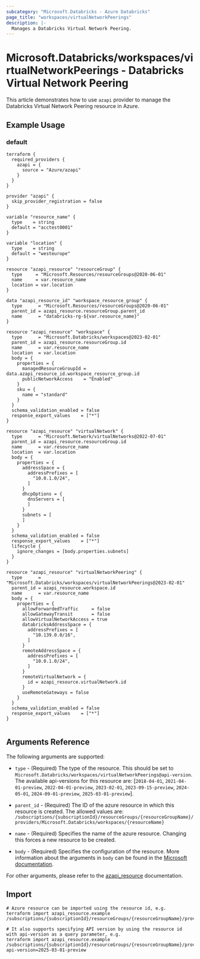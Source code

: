 ```yaml
---
subcategory: "Microsoft.Databricks - Azure Databricks"
page_title: "workspaces/virtualNetworkPeerings"
description: |-
  Manages a Databricks Virtual Network Peering.
---
```


# Microsoft.Databricks/workspaces/virtualNetworkPeerings - Databricks Virtual Network Peering

This article demonstrates how to use `azapi` provider to manage the Databricks Virtual Network Peering resource in Azure.



## Example Usage

### default

```hcl
terraform {
  required_providers {
    azapi = {
      source = "Azure/azapi"
    }
  }
}

provider "azapi" {
  skip_provider_registration = false
}

variable "resource_name" {
  type    = string
  default = "acctest0001"
}

variable "location" {
  type    = string
  default = "westeurope"
}

resource "azapi_resource" "resourceGroup" {
  type     = "Microsoft.Resources/resourceGroups@2020-06-01"
  name     = var.resource_name
  location = var.location
}

data "azapi_resource_id" "workspace_resource_group" {
  type      = "Microsoft.Resources/resourceGroups@2020-06-01"
  parent_id = azapi_resource.resourceGroup.parent_id
  name      = "databricks-rg-${var.resource_name}"
}

resource "azapi_resource" "workspace" {
  type      = "Microsoft.Databricks/workspaces@2023-02-01"
  parent_id = azapi_resource.resourceGroup.id
  name      = var.resource_name
  location  = var.location
  body = {
    properties = {
      managedResourceGroupId = data.azapi_resource_id.workspace_resource_group.id
      publicNetworkAccess    = "Enabled"
    }
    sku = {
      name = "standard"
    }
  }
  schema_validation_enabled = false
  response_export_values    = ["*"]
}

resource "azapi_resource" "virtualNetwork" {
  type      = "Microsoft.Network/virtualNetworks@2022-07-01"
  parent_id = azapi_resource.resourceGroup.id
  name      = var.resource_name
  location  = var.location
  body = {
    properties = {
      addressSpace = {
        addressPrefixes = [
          "10.0.1.0/24",
        ]
      }
      dhcpOptions = {
        dnsServers = [
        ]
      }
      subnets = [
      ]
    }
  }
  schema_validation_enabled = false
  response_export_values    = ["*"]
  lifecycle {
    ignore_changes = [body.properties.subnets]
  }
}

resource "azapi_resource" "virtualNetworkPeering" {
  type      = "Microsoft.Databricks/workspaces/virtualNetworkPeerings@2023-02-01"
  parent_id = azapi_resource.workspace.id
  name      = var.resource_name
  body = {
    properties = {
      allowForwardedTraffic     = false
      allowGatewayTransit       = false
      allowVirtualNetworkAccess = true
      databricksAddressSpace = {
        addressPrefixes = [
          "10.139.0.0/16",
        ]
      }
      remoteAddressSpace = {
        addressPrefixes = [
          "10.0.1.0/24",
        ]
      }
      remoteVirtualNetwork = {
        id = azapi_resource.virtualNetwork.id
      }
      useRemoteGateways = false
    }
  }
  schema_validation_enabled = false
  response_export_values    = ["*"]
}


```



## Arguments Reference

The following arguments are supported:

* `type` - (Required) The type of the resource. This should be set to `Microsoft.Databricks/workspaces/virtualNetworkPeerings@api-version`. The available api-versions for this resource are: [`2018-04-01`, `2021-04-01-preview`, `2022-04-01-preview`, `2023-02-01`, `2023-09-15-preview`, `2024-05-01`, `2024-09-01-preview`, `2025-03-01-preview`].

* `parent_id` - (Required) The ID of the azure resource in which this resource is created. The allowed values are:  
  `/subscriptions/{subscriptionId}/resourceGroups/{resourceGroupName}/providers/Microsoft.Databricks/workspaces/{resourceName}`

* `name` - (Required) Specifies the name of the azure resource. Changing this forces a new resource to be created.

* `body` - (Required) Specifies the configuration of the resource. More information about the arguments in `body` can be found in the [Microsoft documentation](https://learn.microsoft.com/en-us/azure/templates/Microsoft.Databricks/workspaces/virtualNetworkPeerings?pivots=deployment-language-terraform).

For other arguments, please refer to the [azapi_resource](https://registry.terraform.io/providers/Azure/azapi/latest/docs/resources/resource) documentation.

## Import

 ```shell
 # Azure resource can be imported using the resource id, e.g.
 terraform import azapi_resource.example /subscriptions/{subscriptionId}/resourceGroups/{resourceGroupName}/providers/Microsoft.Databricks/workspaces/{resourceName}/virtualNetworkPeerings/{resourceName}
 
 # It also supports specifying API version by using the resource id with api-version as a query parameter, e.g.
 terraform import azapi_resource.example /subscriptions/{subscriptionId}/resourceGroups/{resourceGroupName}/providers/Microsoft.Databricks/workspaces/{resourceName}/virtualNetworkPeerings/{resourceName}?api-version=2025-03-01-preview
 ```
